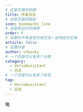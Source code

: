 ```yaml
---
# 这是文章的标题
title: 开发日志 
# 这是页面的图标
icon: bookmarks_line
# 这是侧边栏的顺序
order: 5
# 如果你不希望该列表包含一些特定的文章
article: false
# 设置作者
author: vSeasky
# 一个页面可以有多个分类
category:
  - VersaAssistant 
  - 日志
# 一个页面可以有多个标签
tag:
  - VersaAssistant 
  - 日志
---
```



略

